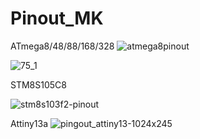 # Pinout_MK

ATmega8/48/88/168/328 
![atmega8pinout](https://user-images.githubusercontent.com/22963727/41847937-8040504e-7884-11e8-958e-8293fa1bc760.jpg)

![75_1](https://user-images.githubusercontent.com/22963727/44261401-37958880-a220-11e8-8277-f8a0e4201c2f.jpg)

STM8S105C8

![stm8s103f2-pinout](https://user-images.githubusercontent.com/22963727/41848043-cd53467a-7884-11e8-93b6-17fb00373d40.jpg)

Attiny13a
![pingout_attiny13-1024x245](https://user-images.githubusercontent.com/22963727/44261331-f9986480-a21f-11e8-8eaf-79d5f85a3fff.png)
